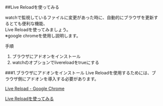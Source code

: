 ##Live Reloadを使ってみる  

watchで監視しているファイルに変更があった時に、自動的にブラウザを更新するとても便利な機能、  
Live Reloadを使ってみましょう。  
※google chromeを使用し説明します。

手順
  1. ブラウザにアドオンをインストール
  1. watchのオプションでlivereloadをtrueにする

###1.ブラウザにアドオンをインストール
Live Reloadを使用するためには、ブラウザ側にアドオンを導入する必要があります。  

[Live Reload - Google Chrome](https://chrome.google.com/webstore/detail/livereload/jnihajbhpnppcggbcgedagnkighmdlei)



[Live Reloadを使ってみる](https://github.com/kaiji0811/studying_grunt/wiki/Live-Reload%E3%82%92%E4%BD%BF%E3%81%A3%E3%81%A6%E3%81%BF%E3%82%8B)